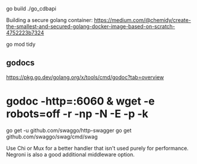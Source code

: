go build
./go_cdbapi

Building a secure golang container: https://medium.com/@chemidy/create-the-smallest-and-secured-golang-docker-image-based-on-scratch-4752223b7324

go mod tidy


## godocs
https://pkg.go.dev/golang.org/x/tools/cmd/godoc?tab=overview

# godoc -http=:6060 & wget -e robots=off -r -np -N -E -p -k 

go get -u github.com/swaggo/http-swagger
go get github.com/swaggo/swag/cmd/swag


Use Chi or Mux for a better handler that isn't used purely for performance. Negroni is also a good additional middleware option.
